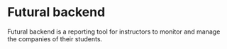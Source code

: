Futural backend
===================================

Futural backend is a reporting tool for instructors
to monitor and manage the companies of their students.
